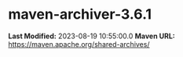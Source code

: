 # maven-archiver-3.6.1

**Last Modified:** 2023-08-19 10:55:00.0
**Maven URL:** https://maven.apache.org/shared-archives/
